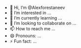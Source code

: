 - 👋 Hi, I’m @Alexforestaneev
- 👀 I’m interested in ...
- 🌱 I’m currently learning ...
- 💞️ I’m looking to collaborate on ...
- 📫 How to reach me ...
- 😄 Pronouns: ...
- ⚡ Fun fact: ...

<!---
Alexforestaneev/Alexforestaneev is a ✨ special ✨ repository because its `README.md` (this file) appears on your GitHub profile.
You can click the Preview link to take a look at your changes.
--->
